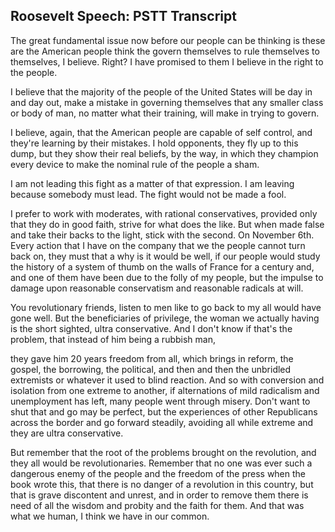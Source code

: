 ﻿## Roosevelt Speech: PSTT Transcript


The great fundamental issue now before our people can be thinking is these are the American people think the govern themselves to rule themselves to themselves, I believe. Right? I have promised to them I believe in the right to the people. 


I believe that the majority of the people of the United States will be day in and day out, make a mistake in governing themselves that any smaller class or body of man, no matter what their training, will make in trying to govern.


I believe, again, that the American people are capable of self control, and they're learning by their mistakes. I hold opponents, they fly up to this dump, but they show their real beliefs, by the way, in which they champion every device to make the nominal rule of the people a sham. 


I am not leading this fight as a matter of that expression. I am leaving because somebody must lead. The fight would not be made a fool. 


I prefer to work with moderates, with rational conservatives, provided only that they do in good faith, strive for what does the like. But when made false and take their backs to the light, stick with the second. On November 6th. Every action that I have on the company that we the people cannot turn back on, they must that a why is it would be well, if our people would study the history of a system of thumb on the walls of France for a century and, and one of them have been due to the folly of my people, but the impulse to damage upon reasonable conservatism and reasonable radicals at will. 


You revolutionary friends, listen to men like to go back to my all would have gone well. But the beneficiaries of privilege, the woman we actually having is the short sighted, ultra conservative. And I don't know if that's the problem, that instead of him being a rubbish man, 


they gave him 20 years freedom from all, which brings in reform, the gospel, the borrowing, the political, and then and then the unbridled extremists or whatever it used to blind reaction. And so with conversion and isolation from one extreme to another, if alternations of mild radicalism and unemployment has left, many people went through misery. Don't want to shut that and go may be perfect, but the experiences of other Republicans across the border and go forward steadily, avoiding all while extreme and they are ultra conservative. 


But remember that the root of the problems brought on the revolution, and they all would be revolutionaries. Remember that no one was ever such a dangerous enemy of the people and the freedom of the press when the book wrote this, that there is no danger of a revolution in this country, but that is grave discontent and unrest, and in order to remove them there is need of all the wisdom and probity and the faith for them. And that was what we human, I think we have in our common.